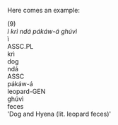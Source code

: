 Here comes an example:

<div class="sentence-wrapper">
<div class="sentence-number">
    (9)
</div>
<div class="sentence">
<div class="body">
<div class="object-language"><em>ì krì ndá pákáw-á ghúvì</em></div>
<div class="gloss-box">
<div class="gloss-unit">
<div class="morpheme">ì</div>
<div class="gloss"><span style="font-variant: small-caps;">ASSC.PL</span></div>
</div>
<div class="gloss-unit">
<div class="morpheme">krì</div>
<div class="gloss">dog</div>
</div>
<div class="gloss-unit">
<div class="morpheme">ndá</div>
<div class="gloss"><span style="font-variant: small-caps;">ASSC</span></div>
</div>
<div class="gloss-unit">
<div class="morpheme">pákáw-á</div>
<div class="gloss">leopard-<span style="font-variant: small-caps;">GEN</span></div>
</div>
<div class="gloss-unit">
<div class="morpheme">ghúvì</div>
<div class="gloss">feces</div>
</div>
</div>
<div class="translation">'Dog and Hyena (lit. leopard feces)'</div>
</div>
</div>
</div>
